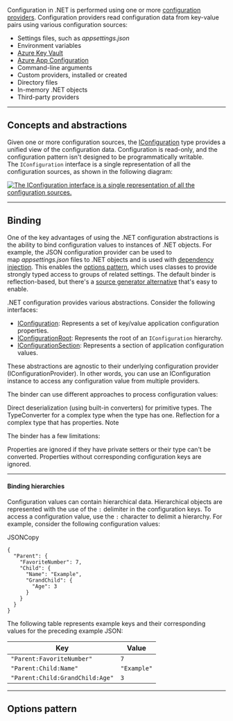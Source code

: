 Configuration in .NET is performed using one or more [configuration providers](https://learn.microsoft.com/en-us/dotnet/core/extensions/configuration#configuration-providers). Configuration providers read configuration data from key-value pairs using various configuration sources:

- Settings files, such as _appsettings.json_
- Environment variables
- [Azure Key Vault](https://learn.microsoft.com/en-us/azure/key-vault/general/overview)
- [Azure App Configuration](https://learn.microsoft.com/en-us/azure/azure-app-configuration/overview)
- Command-line arguments
- Custom providers, installed or created
- Directory files
- In-memory .NET objects
- Third-party providers

--- 

## Concepts and abstractions

Given one or more configuration sources, the [IConfiguration](https://learn.microsoft.com/en-us/dotnet/api/microsoft.extensions.configuration.iconfiguration) type provides a unified view of the configuration data. Configuration is read-only, and the configuration pattern isn't designed to be programmatically writable. The `IConfiguration` interface is a single representation of all the configuration sources, as shown in the following diagram:

[![The `IConfiguration` interface is a single representation of all the configuration sources.](https://learn.microsoft.com/en-us/dotnet/core/extensions/media/configuration-sources.svg)](https://learn.microsoft.com/en-us/dotnet/core/extensions/media/configuration-sources.svg#lightbox)

---

## Binding

One of the key advantages of using the .NET configuration abstractions is the ability to bind configuration values to instances of .NET objects. For example, the JSON configuration provider can be used to map _appsettings.json_ files to .NET objects and is used with [dependency injection](https://learn.microsoft.com/en-us/dotnet/core/extensions/dependency-injection). This enables the [options pattern](https://learn.microsoft.com/en-us/dotnet/core/extensions/options), which uses classes to provide strongly typed access to groups of related settings. The default binder is reflection-based, but there's a [source generator alternative](https://learn.microsoft.com/en-us/dotnet/core/extensions/configuration-generator) that's easy to enable.

.NET configuration provides various abstractions. Consider the following interfaces:

- [IConfiguration](https://learn.microsoft.com/en-us/dotnet/api/microsoft.extensions.configuration.iconfiguration): Represents a set of key/value application configuration properties.
- [IConfigurationRoot](https://learn.microsoft.com/en-us/dotnet/api/microsoft.extensions.configuration.iconfigurationroot): Represents the root of an `IConfiguration` hierarchy.
- [IConfigurationSection](https://learn.microsoft.com/en-us/dotnet/api/microsoft.extensions.configuration.iconfigurationsection): Represents a section of application configuration values.

These abstractions are agnostic to their underlying configuration provider (IConfigurationProvider). In other words, you can use an IConfiguration instance to access any configuration value from multiple providers.

The binder can use different approaches to process configuration values:

Direct deserialization (using built-in converters) for primitive types.
The TypeConverter for a complex type when the type has one.
Reflection for a complex type that has properties.
 Note

The binder has a few limitations:

Properties are ignored if they have private setters or their type can't be converted.
Properties without corresponding configuration keys are ignored.

--- 

#### Binding hierarchies

Configuration values can contain hierarchical data. Hierarchical objects are represented with the use of the `:` delimiter in the configuration keys. To access a configuration value, use the `:` character to delimit a hierarchy. For example, consider the following configuration values:

JSONCopy

```
{
  "Parent": {
    "FavoriteNumber": 7,
    "Child": {
      "Name": "Example",
      "GrandChild": {
        "Age": 3
      }
    }
  }
}
```

The following table represents example keys and their corresponding values for the preceding example JSON:

|Key|Value|
|---|---|
|`"Parent:FavoriteNumber"`|`7`|
|`"Parent:Child:Name"`|`"Example"`|
|`"Parent:Child:GrandChild:Age"`|`3`|

---


## Options pattern

